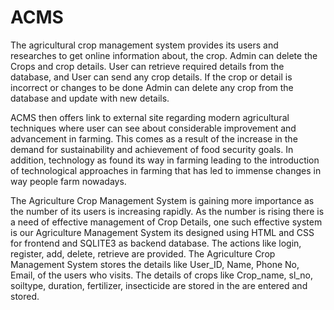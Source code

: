 # ACMS
The agricultural crop management system provides its users and researches to get online information about, the crop.
Admin can delete the Crops and crop details. User can retrieve required details from the database, and User can send any crop details. If the crop or detail is incorrect or changes to be done Admin can delete any crop from the database and update with new details.

ACMS then offers link to external site regarding modern agricultural techniques where user can see about considerable improvement and advancement in farming. This comes as a result of the increase in the demand for sustainability and achievement of food security goals. In addition, technology as found its way in farming leading to the introduction of technological approaches in farming that has led to immense changes in way people farm nowadays.

The Agriculture Crop Management System is gaining more importance as the number of its users is increasing rapidly. As the number is rising there is a need of effective management of Crop Details, one such effective system is our Agriculture Management System its designed using HTML and CSS for frontend and SQLITE3 as backend database.
The actions like login, register, add, delete, retrieve are provided. The Agriculture Crop Management System stores the details like User_ID, Name, Phone No, Email, of the users who visits. The details of crops like Crop_name, sl_no, soiltype, duration, fertilizer, insecticide are stored in the are entered and stored.

